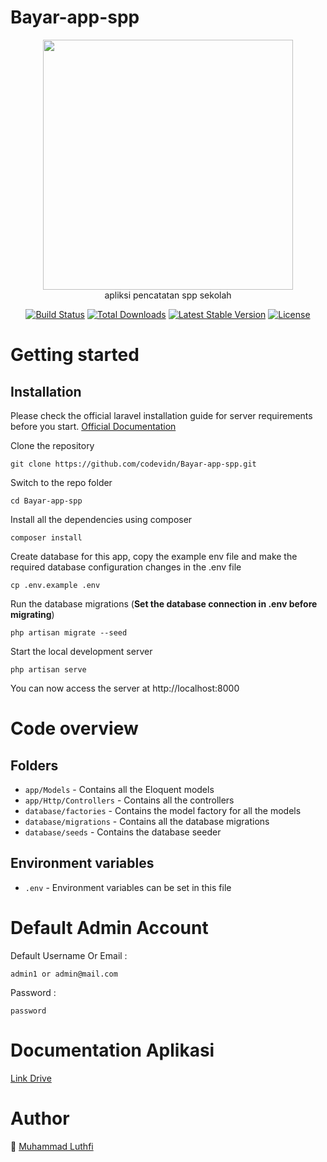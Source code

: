 # Bayar-app-spp

<p align="center">
    <img src="https://res.cloudinary.com/dtfbvvkyp/image/upload/v1566331377/laravel-logolockup-cmyk-red.svg" width="400"></br>
    apliksi pencatatan spp sekolah
</p>

<p align="center">
<a href="https://travis-ci.org/laravel/framework"><img src="https://travis-ci.org/laravel/framework.svg" alt="Build Status"></a>
<a href="https://packagist.org/packages/laravel/framework"><img src="https://poser.pugx.org/laravel/framework/d/total.svg" alt="Total Downloads"></a>
<a href="https://packagist.org/packages/laravel/framework"><img src="https://poser.pugx.org/laravel/framework/v/stable.svg" alt="Latest Stable Version"></a>
<a href="https://packagist.org/packages/laravel/framework"><img src="https://poser.pugx.org/laravel/framework/license.svg" alt="License"></a>
</p>

# Getting started

## Installation

Please check the official laravel installation guide for server requirements before you start. [Official Documentation](https://laravel.com/docs/7.x/installation)


Clone the repository

    git clone https://github.com/codevidn/Bayar-app-spp.git
    
Switch to the repo folder

    cd Bayar-app-spp

Install all the dependencies using composer

    composer install 

Create database for this app, copy the example env file and make the required database configuration changes in the .env file

    cp .env.example .env

Run the database migrations (**Set the database connection in .env before migrating**)

    php artisan migrate --seed

Start the local development server

    php artisan serve

You can now access the server at http://localhost:8000

# Code overview

## Folders

- `app/Models` - Contains all the Eloquent models
- `app/Http/Controllers` - Contains all the controllers
- `database/factories` - Contains the model factory for all the models
- `database/migrations` - Contains all the database migrations
- `database/seeds` - Contains the database seeder

## Environment variables

- `.env` - Environment variables can be set in this file

# Default  Admin Account

Default Username Or Email :

    admin1 or admin@mail.com 

Password : 

    password

# Documentation Aplikasi

[Link Drive](https://drive.google.com/open?id=1XjAh0qnPP_7RTM4s-5jmSfcgXi3wdjRV)

# Author

:rocket: [Muhammad Luthfi](https://codevidn.github.io)

